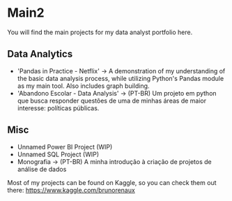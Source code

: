 # Main2
You will find the main projects for my data analyst portfolio here.

## Data Analytics
* 'Pandas in Practice - Netflix' -> A demonstration of my understanding of the basic data analysis process, while utilizing Python's Pandas module as my main tool. Also includes graph building.
* 'Abandono Escolar - Data Analysis' -> (PT-BR) Um projeto em python que busca responder questões de uma de minhas áreas de maior interesse: políticas públicas.

## Misc
* Unnamed Power BI Project (WIP)
* Unnamed SQL Project (WIP)
* Monografia -> (PT-BR) A minha introdução à criação de projetos de análise de dados

Most of my projects can be found on Kaggle, so you can check them out there:
https://www.kaggle.com/brunorenaux
